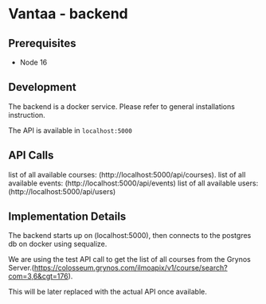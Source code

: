 # Vantaa - backend

## Prerequisites

*   Node 16

## Development

The backend is a docker service. Please refer to general installations instruction.

The API is available in `localhost:5000`

## API Calls

list of all available courses: (http://localhost:5000/api/courses).
list of all available events: (http://localhost:5000/api/events)
list of all available users: (http://localhost:5000/api/users)

## Implementation Details

The backend starts up on (localhost:5000), then connects to the postgres db on docker using sequalize.

We are using the test API call to get the list of all courses from the Grynos Server.(https://colosseum.grynos.com/ilmoapix/v1/course/search?com=3,6&cgt=176).

This will be later replaced with the actual API once available.
